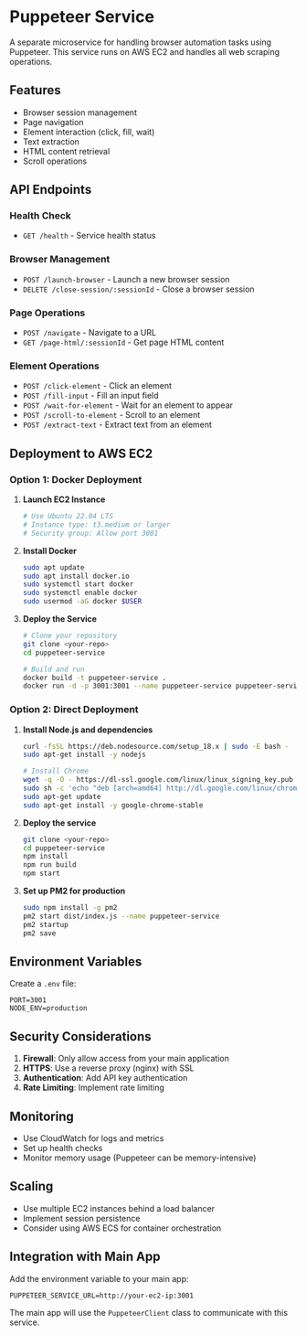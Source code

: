 # Puppeteer Service

A separate microservice for handling browser automation tasks using Puppeteer. This service runs on AWS EC2 and handles all web scraping operations.

## Features

- Browser session management
- Page navigation
- Element interaction (click, fill, wait)
- Text extraction
- HTML content retrieval
- Scroll operations

## API Endpoints

### Health Check
- `GET /health` - Service health status

### Browser Management
- `POST /launch-browser` - Launch a new browser session
- `DELETE /close-session/:sessionId` - Close a browser session

### Page Operations
- `POST /navigate` - Navigate to a URL
- `GET /page-html/:sessionId` - Get page HTML content

### Element Operations
- `POST /click-element` - Click an element
- `POST /fill-input` - Fill an input field
- `POST /wait-for-element` - Wait for an element to appear
- `POST /scroll-to-element` - Scroll to an element
- `POST /extract-text` - Extract text from an element

## Deployment to AWS EC2

### Option 1: Docker Deployment

1. **Launch EC2 Instance**
   ```bash
   # Use Ubuntu 22.04 LTS
   # Instance type: t3.medium or larger
   # Security group: Allow port 3001
   ```

2. **Install Docker**
   ```bash
   sudo apt update
   sudo apt install docker.io
   sudo systemctl start docker
   sudo systemctl enable docker
   sudo usermod -aG docker $USER
   ```

3. **Deploy the Service**
   ```bash
   # Clone your repository
   git clone <your-repo>
   cd puppeteer-service
   
   # Build and run
   docker build -t puppeteer-service .
   docker run -d -p 3001:3001 --name puppeteer-service puppeteer-service
   ```

### Option 2: Direct Deployment

1. **Install Node.js and dependencies**
   ```bash
   curl -fsSL https://deb.nodesource.com/setup_18.x | sudo -E bash -
   sudo apt-get install -y nodejs
   
   # Install Chrome
   wget -q -O - https://dl-ssl.google.com/linux/linux_signing_key.pub | sudo apt-key add -
   sudo sh -c 'echo "deb [arch=amd64] http://dl.google.com/linux/chrome/deb/ stable main" >> /etc/apt/sources.list.d/google.list'
   sudo apt-get update
   sudo apt-get install -y google-chrome-stable
   ```

2. **Deploy the service**
   ```bash
   git clone <your-repo>
   cd puppeteer-service
   npm install
   npm run build
   npm start
   ```

3. **Set up PM2 for production**
   ```bash
   sudo npm install -g pm2
   pm2 start dist/index.js --name puppeteer-service
   pm2 startup
   pm2 save
   ```

## Environment Variables

Create a `.env` file:
```env
PORT=3001
NODE_ENV=production
```

## Security Considerations

1. **Firewall**: Only allow access from your main application
2. **HTTPS**: Use a reverse proxy (nginx) with SSL
3. **Authentication**: Add API key authentication
4. **Rate Limiting**: Implement rate limiting

## Monitoring

- Use CloudWatch for logs and metrics
- Set up health checks
- Monitor memory usage (Puppeteer can be memory-intensive)

## Scaling

- Use multiple EC2 instances behind a load balancer
- Implement session persistence
- Consider using AWS ECS for container orchestration

## Integration with Main App

Add the environment variable to your main app:
```env
PUPPETEER_SERVICE_URL=http://your-ec2-ip:3001
```

The main app will use the `PuppeteerClient` class to communicate with this service. 